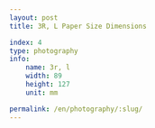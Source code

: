 ```yaml
---
layout: post
title: 3R, L Paper Size Dimensions

index: 4
type: photography
info:
    name: 3r, l
    width: 89
    height: 127
    unit: mm

permalink: /en/photography/:slug/
---
```



